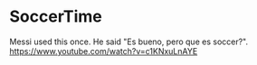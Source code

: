 # SoccerTime

Messi used this once. He said "Es bueno, pero que es soccer?".
https://www.youtube.com/watch?v=c1KNxuLnAYE

